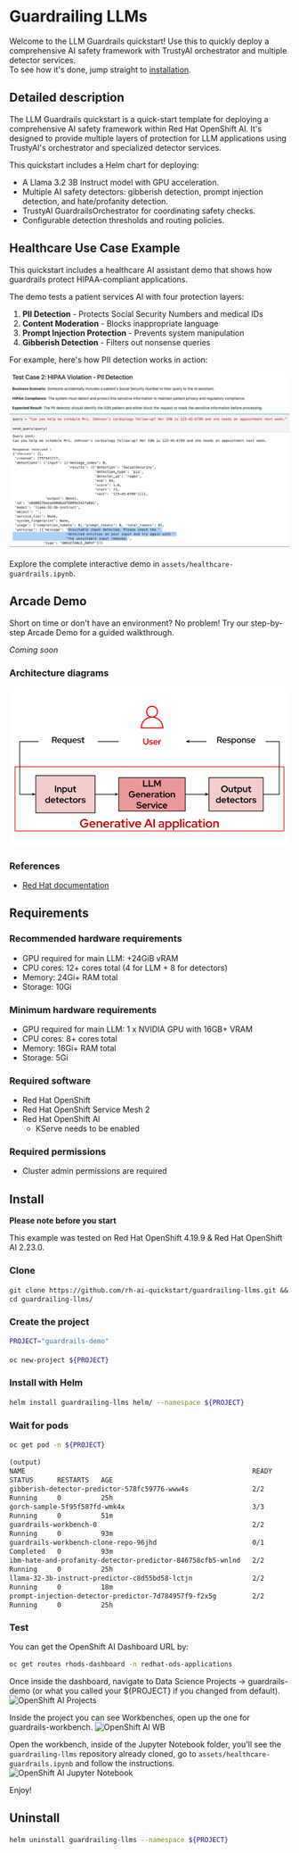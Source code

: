 # Guardrailing LLMs

Welcome to the LLM Guardrails quickstart!
Use this to quickly deploy a comprehensive AI safety framework with TrustyAI orchestrator and multiple detector services.  
To see how it's done, jump straight to [installation](#install). 

## Detailed description 

The LLM Guardrails quickstart is a quick-start template for deploying a comprehensive AI safety framework within Red Hat OpenShift AI. It's designed to provide multiple layers of protection for LLM applications using TrustyAI's orchestrator and specialized detector services.

This quickstart includes a Helm chart for deploying:

- A Llama 3.2 3B Instruct model with GPU acceleration.
- Multiple AI safety detectors: gibberish detection, prompt injection detection, and hate/profanity detection.
- TrustyAI GuardrailsOrchestrator for coordinating safety checks.
- Configurable detection thresholds and routing policies.

## Healthcare Use Case Example

This quickstart includes a healthcare AI assistant demo that shows how guardrails protect HIPAA-compliant applications.

The demo tests a patient services AI with four protection layers:
1. **PII Detection** - Protects Social Security Numbers and medical IDs
2. **Content Moderation** - Blocks inappropriate language  
3. **Prompt Injection Protection** - Prevents system manipulation
4. **Gibberish Detection** - Filters out nonsense queries

For example, here's how PII detection works in action:

![diagram.png](assets/images/wb0.png)

Explore the complete interactive demo in `assets/healthcare-guardrails.ipynb`.

## Arcade Demo

Short on time or don't have an environment? No problem! Try our step-by-step Arcade Demo for a guided walkthrough.

*Coming soon*

### Architecture diagrams

![architecture.png](assets/images/architecture.png)

### References 

- [Red Hat documentation](https://docs.redhat.com/en/documentation/red_hat_openshift_ai_self-managed/2.23/html/monitoring_data_science_models/configuring-the-guardrails-orchestrator-service_monitor)

## Requirements 

### Recommended hardware requirements 

- GPU required for main LLM: +24GiB vRAM
- CPU cores: 12+ cores total (4 for LLM + 8 for detectors)
- Memory: 24Gi+ RAM total
- Storage: 10Gi

### Minimum hardware requirements 

- GPU required for main LLM: 1 x NVIDIA GPU with 16GB+ VRAM  
- CPU cores: 8+ cores total
- Memory: 16Gi+ RAM total
- Storage: 5Gi 

### Required software  

- Red Hat OpenShift
- Red Hat OpenShift Service Mesh 2
- Red Hat OpenShift AI
    - KServe needs to be enabled

### Required permissions

- Cluster admin permissions are required

## Install

**Please note before you start**

This example was tested on Red Hat OpenShift 4.19.9 & Red Hat OpenShift AI 2.23.0.  

### Clone

```
git clone https://github.com/rh-ai-quickstart/guardrailing-llms.git && cd guardrailing-llms/
```

### Create the project

```bash
PROJECT="guardrails-demo"

oc new-project ${PROJECT}
``` 

### Install with Helm

```bash
helm install guardrailing-llms helm/ --namespace ${PROJECT} 
```

### Wait for pods

```bash
oc get pod -n ${PROJECT}
```

```
(output)
NAME                                                         READY   STATUS      RESTARTS   AGE
gibberish-detector-predictor-578fc59776-www4s                2/2     Running     0          25h
gorch-sample-5f95f587fd-wmk4x                                3/3     Running     0          51m
guardrails-workbench-0                                       2/2     Running     0          93m
guardrails-workbench-clone-repo-96jhd                        0/1     Completed   0          93m
ibm-hate-and-profanity-detector-predictor-846758cfb5-wnlnd   2/2     Running     0          25h
llama-32-3b-instruct-predictor-c8d55bd58-lctjn               2/2     Running     0          18m
prompt-injection-detector-predictor-7d784957f9-f2x5g         2/2     Running     0          25h
```

### Test

You can get the OpenShift AI Dashboard URL by:
```bash
oc get routes rhods-dashboard -n redhat-ods-applications
```

Once inside the dashboard, navigate to Data Science Projects -> guardrails-demo (or what you called your ${PROJECT} if you changed from default).
![OpenShift AI Projects](assets/images/wb1.png)

Inside the project you can see Workbenches, open up the one for guardrails-workbench.
![OpenShift AI WB](assets/images/wb2.png)

Open the workbench, inside of the Jupyter Notebook folder, you'll see the `guardrailing-llms` repository already cloned, go to `assets/healthcare-guardrails.ipynb` and follow the instructions.
![OpenShift AI Jupyter Notebook](assets/images/wb3.png)

Enjoy!

## Uninstall

```bash
helm uninstall guardrailing-llms --namespace ${PROJECT} 
```
